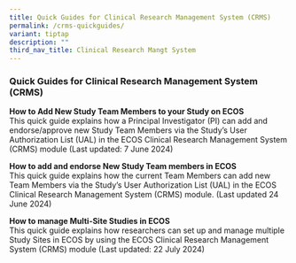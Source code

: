 ```yaml
---
title: Quick Guides for Clinical Research Management System (CRMS)
permalink: /crms-quickguides/
variant: tiptap
description: ""
third_nav_title: Clinical Research Mangt System
---
```

<h3><strong>Quick Guides for Clinical Research Management System (CRMS)</strong></h3>
<p></p>
<p><strong>How to Add New Study Team Members to your Study on ECOS</strong>
<br>This quick guide explains how a Principal Investigator (PI) can add and
endorse/approve new Study Team Members via the Study’s User Authorization
List (UAL) in the ECOS Clinical Research Management System (CRMS) module
(Last updated: 7 June 2024)</p>
<p></p>
<p><strong>How to add and endorse New Study Team members in ECOS</strong>
<br>This quick guide explains how the current Team Members can add new Team
Members via the Study’s User Authorization List (UAL) in the ECOS Clinical
Research Management System (CRMS) module. (Last updated 24 June 2024)</p>
<p></p>
<p><strong>How to manage Multi-Site Studies in ECOS</strong>
<br>This quick guide explains how researchers can set up and manage multiple
Study Sites in ECOS by using the ECOS Clinical Research Management System
(CRMS) module (Last updated: 22 July 2024)</p>
<p></p>